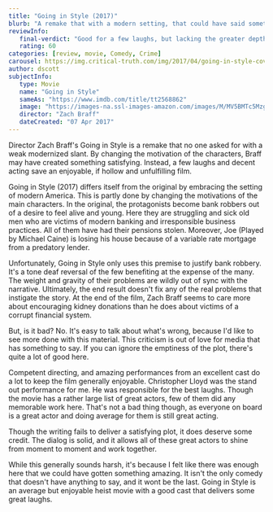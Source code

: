 ```yaml
---
title: "Going in Style (2017)"
blurb: "A remake that with a modern setting, that could have said something unique."
reviewInfo:
   final-verdict: "Good for a few laughs, but lacking the greater depth it teases."
   rating: 60
categories: [review, movie, Comedy, Crime]
carousel: https://img.critical-truth.com/img/2017/04/going-in-style-cover.jpg
author: dscott
subjectInfo:
   type: Movie
   name: "Going in Style"
   sameAs: "https://www.imdb.com/title/tt2568862"
   image: "https://images-na.ssl-images-amazon.com/images/M/MV5BMTc5Mzg3NjI4OF5BMl5BanBnXkFtZTgwNzA3Mzg4MDI@._V1_SX300.jpg"
   director: "Zach Braff"
   dateCreated: "07 Apr 2017"
---
```



Director Zach Braff's Going in Style is a remake that no one asked for with a weak modernized slant. By changing the motivation of the characters, Braff may have created something satisfying. Instead, a few laughs and decent acting save an enjoyable, if hollow and unfulfilling film.

Going in Style (2017) differs itself from the original by embracing the setting of modern America. This is partly done by changing the motivations of the main characters. In the original, the protagonists become bank robbers out of a desire to feel alive and young. Here they are struggling and sick old men who are victims of modern banking and irresponsible business practices. All of them have had their pensions stolen. Moreover, Joe (Played by Michael Caine) is losing his house because of a variable rate mortgage from a predatory lender.

Unfortunately, Going in Style only uses this premise to justify bank robbery. It's a tone deaf reversal of the few benefiting at the expense of the many. The weight and gravity of their problems are wildly out of sync with the narrative. Ultimately, the end result doesn't fix any of the real problems that instigate the story. At the end of the film, Zach Braff seems to care more about encouraging kidney donations than he does about victims of a corrupt financial system.

But, is it bad? No. It's easy to talk about what's wrong, because I'd like to see more done with this material. This criticism is out of love for media that has something to say. If you can ignore the emptiness of the plot, there's quite a lot of good here.

Competent directing, and amazing performances from an excellent cast do a lot to keep the film generally enjoyable. Christopher Lloyd was the stand out performance for me. He was responsible for the best laughs. Though the movie has a rather large list of great actors, few of them did any memorable work here. That's not a bad thing though, as everyone on board is a great actor and doing average for them is still great acting.

Though the writing fails to deliver a satisfying plot, it does deserve some credit. The dialog is solid, and it allows all of these great actors to shine from moment to moment and work together. 

While this generally sounds harsh, it's because I felt like there was enough here that we could have gotten something amazing.  It isn't the only comedy that doesn't have anything to say, and it wont be the last. Going in Style is an average but enjoyable heist movie with a good cast that delivers some great laughs.